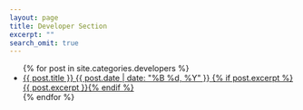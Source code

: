 ```yaml
---
layout: page
title: Developer Section
excerpt: ""
search_omit: true
---
```


<ul class="post-list">
{% for post in site.categories.developers %} 
  <li>
    <article>
      <a href="{{ site.url }}{{ site.baseurl }}{{ post.url }}">
        {{ post.title }} 
        <span class="entry-date">
          <time datetime="{{ post.date | date_to_xmlschema }}">{{ post.date | date: "%B %d, %Y" }}</time>
        </span>
        {% if post.excerpt %}<span class="excerpt">{{ post.excerpt }}</span>{% endif %}
      </a>
    </article>
  </li>
{% endfor %}
</ul>
